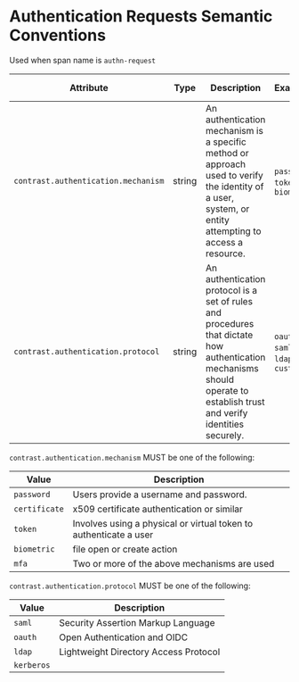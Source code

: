 # Authentication Requests Semantic Conventions

Used when span name is `authn-request`

<!-- semconv contrast.action.span.authn(full) -->
| Attribute  | Type | Description  | Examples  | Requirement Level |
|---|---|---|---|---|
| `contrast.authentication.mechanism` | string | An authentication mechanism is a specific method or approach used to verify the identity of a user, system, or entity attempting to access a resource. | `password`; `token`; `biometric` | Recommended |
| `contrast.authentication.protocol` | string | An authentication protocol is a set of rules and procedures that dictate how authentication mechanisms should operate to establish trust and verify identities securely. | `oauth`; `saml`; `ldap`; `custom` | Recommended |

`contrast.authentication.mechanism` MUST be one of the following:

| Value  | Description |
|---|---|
| `password` | Users provide a username and password. |
| `certificate` | x509 certificate authentication or similar |
| `token` | Involves using a physical or virtual token to authenticate a user |
| `biometric` | file open or create action |
| `mfa` | Two or more of the above mechanisms are used |

`contrast.authentication.protocol` MUST be one of the following:

| Value  | Description |
|---|---|
| `saml` | Security Assertion Markup Language |
| `oauth` | Open Authentication and OIDC |
| `ldap` | Lightweight Directory Access Protocol |
| `kerberos` |  |
<!-- endsemconv -->
